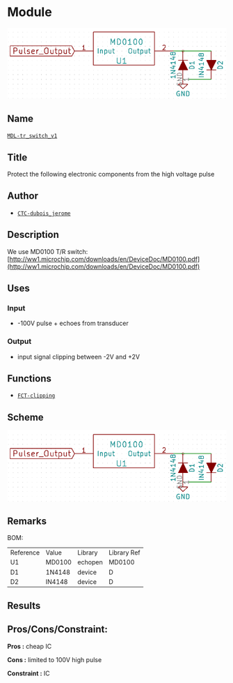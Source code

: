 # Module
![](viewme.png)

## Name
[`MDL-tr_switch_v1`]()

## Title
Protect the following electronic components from the high voltage pulse

## Author
* [`CTC-dubois_jerome`]()

## Description
We use MD0100 T/R switch:
[http://ww1.microchip.com/downloads/en/DeviceDoc/MD0100.pdf](http://ww1.microchip.com/downloads/en/DeviceDoc/MD0100.pdf)


## Uses
### Input
* -100V pulse + echoes from transducer

### Output
* input signal clipping between -2V and +2V

## Functions
* [`FCT-clipping`]()

## Scheme
![](images/scheme.png)

## Remarks

BOM:

<table>
  <tr>
    <td>Reference</td>
    <td>Value</td>
    <td>Library</td>
    <td>Library Ref</td>
  </tr>
  <tr>
    <td>U1</td>
    <td>MD0100</td>
    <td>echopen</td>
    <td>MD0100</td>
  </tr>
  <tr>
    <td>D1</td>
    <td>1N4148</td>
    <td>device</td>
    <td>D</td>
  </tr>
  <tr>
    <td>D2</td>
    <td>IN4148</td>
    <td>device</td>
    <td>D</td>
  </tr>
</table>


## Results

## Pros/Cons/Constraint: 

**Pros :** cheap IC

**Cons :** limited to 100V high pulse

**Constraint :** IC

